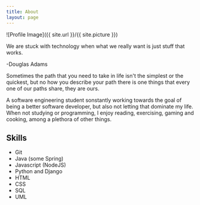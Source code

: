 ```yaml
---
title: About
layout: page
---
```

![Profile Image]({{ site.url }}/{{ site.picture }})

<p class="quote">We are stuck with technology when what we really want is just stuff that works.<br>
<div class="quote-author">-Douglas Adams</div></p>

<p>Sometimes the path that you need to take in life isn't the simplest or the quickest, but no how you describe your path there is one things that every one of our paths share, they are ours.</p>

<p>A software engineering student sonstantly working towards the goal of being a better software developer, but also not letting that dominate my life. When not studying or programming, I enjoy reading, exercising, gaming and cooking, among a plethora of other things.</p>

<h2>Skills</h2>

<ul class="skill-list">
	<li>Git</li>
    <li>Java (some Spring)</li>
    <li>Javascript (NodeJS)</li>
	<li>Python and Django</li>
    <li>HTML</li>
    <li>CSS</li>
    <li>SQL</li>
    <li>UML</li>
</ul>
